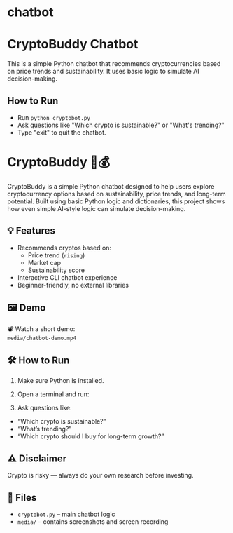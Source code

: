 # chatbot
# CryptoBuddy Chatbot

This is a simple Python chatbot that recommends cryptocurrencies based on price trends and sustainability. It uses basic logic to simulate AI decision-making.

## How to Run

- Run `python cryptobot.py`  
- Ask questions like "Which crypto is sustainable?" or "What's trending?"  
- Type "exit" to quit the chatbot.
# CryptoBuddy 🤖💰

CryptoBuddy is a simple Python chatbot designed to help users explore cryptocurrency options based on sustainability, price trends, and long-term potential. Built using basic Python logic and dictionaries, this project shows how even simple AI-style logic can simulate decision-making.

## 💡 Features

- Recommends cryptos based on:
  - Price trend (`rising`)
  - Market cap
  - Sustainability score
- Interactive CLI chatbot experience
- Beginner-friendly, no external libraries

## 🖼️ Demo

📽️ Watch a short demo:  
`media/chatbot-demo.mp4`

## 🛠️ How to Run

1. Make sure Python is installed.
2. Open a terminal and run:

3. Ask questions like:
- “Which crypto is sustainable?”
- “What’s trending?”
- “Which crypto should I buy for long-term growth?”

## ⚠️ Disclaimer

Crypto is risky — always do your own research before investing.

## 📁 Files

- `cryptobot.py` – main chatbot logic
- `media/` – contains screenshots and screen recording
